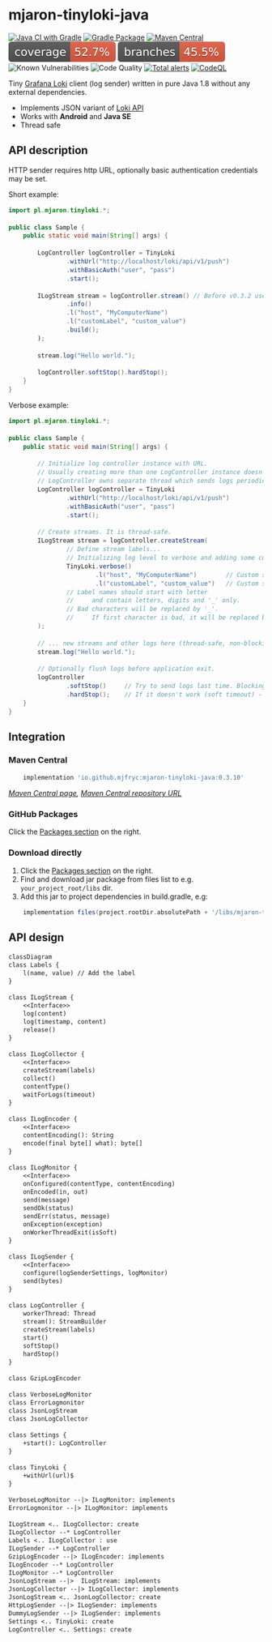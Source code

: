 # mjaron-tinyloki-java

[![Java CI with Gradle](https://github.com/mjfryc/mjaron-tinyloki-java/actions/workflows/gradle.yml/badge.svg)](https://github.com/mjfryc/mjaron-tinyloki-java/actions/workflows/gradle.yml)
[![Gradle Package](https://github.com/mjfryc/mjaron-tinyloki-java/actions/workflows/gradle-publish.yml/badge.svg)](https://github.com/mjfryc/mjaron-tinyloki-java/actions/workflows/gradle-publish.yml)
[![Maven Central](https://img.shields.io/maven-central/v/io.github.mjfryc/mjaron-tinyloki-java?color=dark-green&style=flat)](https://search.maven.org/artifact/io.github.mjfryc/mjaron-tinyloki-java/)
![Coverage](.github/badges/jacoco.svg)
![Branches](.github/badges/branches.svg)
![Known Vulnerabilities](https://snyk.io/test/github/mjfryc/mjaron-tinyloki-java/badge.svg)
![Code Quality](https://img.shields.io/lgtm/grade/java/github/mjfryc/mjaron-tinyloki-java)
[![Total alerts](https://img.shields.io/lgtm/alerts/g/mjfryc/mjaron-tinyloki-java.svg?logo=lgtm&logoWidth=18)](https://lgtm.com/projects/g/mjfryc/mjaron-tinyloki-java/alerts/)
[![CodeQL](https://github.com/mjfryc/mjaron-tinyloki-java/actions/workflows/codeql.yml/badge.svg)](https://github.com/mjfryc/mjaron-tinyloki-java/actions/workflows/codeql.yml)

Tiny [Grafana Loki](https://grafana.com/oss/loki/) client (log sender) written in pure Java 1.8 without any external dependencies.

* Implements JSON variant of [Loki API](https://grafana.com/docs/loki/latest/api/#post-lokiapiv1push)
* Works with **Android** and **Java SE**
* Thread safe

## API description

HTTP sender requires http URL, optionally basic authentication credentials may be set.

Short example:
```java
import pl.mjaron.tinyloki.*;

public class Sample {
    public static void main(String[] args) {

        LogController logController = TinyLoki
                .withUrl("http://localhost/loki/api/v1/push")
                .withBasicAuth("user", "pass")
                .start();

        ILogStream stream = logController.stream() // Before v0.3.2 use createStream()
                .info()
                .l("host", "MyComputerName")
                .l("customLabel", "custom_value")
                .build();
        );

        stream.log("Hello world.");

        logController.softStop().hardStop();
    }
}
```

Verbose example:

```java
import pl.mjaron.tinyloki.*;

public class Sample {
    public static void main(String[] args) {

        // Initialize log controller instance with URL.
        // Usually creating more than one LogController instance doesn't make sense.
        // LogController owns separate thread which sends logs periodically.
        LogController logController = TinyLoki
                .withUrl("http://localhost/loki/api/v1/push")
                .withBasicAuth("user", "pass")
                .start();

        // Create streams. It is thread-safe.
        ILogStream stream = logController.createStream(
                // Define stream labels...
                // Initializing log level to verbose and adding some custom labels.
                TinyLoki.verbose()
                        .l("host", "MyComputerName")        // Custom static label.
                        .l("customLabel", "custom_value")   // Custom static label.
                // Label names should start with letter
                //     and contain letters, digits and '_' only.
                // Bad characters will be replaced by '_'.
                //     If first character is bad, it will be replaced by 'A'.
        );

        // ... new streams and other logs here (thread-safe, non-blocking).
        stream.log("Hello world.");

        // Optionally flush logs before application exit.
        logController
                .softStop()     // Try to send logs last time. Blocking method.
                .hardStop();    // If it doesn't work (soft timeout) - force stop sending thread.
    }
}
```

## Integration

### Maven Central

```gradle
    implementation 'io.github.mjfryc:mjaron-tinyloki-java:0.3.10'
```

 _[Maven Central page](https://search.maven.org/artifact/io.github.mjfryc/mjaron-tinyloki-java/),_
 _[Maven Central repository URL](https://repo1.maven.org/maven2/io/github/mjfryc/mjaron-tinyloki-java/)_

### GitHub Packages

Click the [Packages section](https://github.com/mjfryc?tab=packages&repo_name=mjaron-tinyloki-java) on the right.

### Download directly

1. Click the [Packages section](https://github.com/mjfryc?tab=packages&repo_name=mjaron-tinyloki-java) on the right.
2. Find and download jar package from files list to e.g. `your_project_root/libs` dir.
3. Add this jar to project dependencies in build.gradle, e.g:

```gradle
    implementation files(project.rootDir.absolutePath + '/libs/mjaron-tinyloki-java-0.3.10.jar')
```

## API design

```mermaid
classDiagram
class Labels {
    l(name, value) // Add the label
}

class ILogStream {
    <<Interface>>
    log(content)
    log(timestamp, content)
    release()
}

class ILogCollector {
    <<Interface>>
    createStream(labels)
    collect()
    contentType()
    waitForLogs(timeout)
}

class ILogEncoder {
    <<Interface>>
    contentEncoding(): String
    encode(final byte[] what): byte[]
}

class ILogMonitor {
    <<Interface>>
    onConfigured(contentType, contentEncoding)
    onEncoded(in, out)
    send(message)
    sendOk(status)
    sendErr(status, message)
    onException(exception)
    onWorkerThreadExit(isSoft)
}

class ILogSender {
    <<Interface>>
    configure(logSenderSettings, logMonitor)
    send(bytes)
}

class LogController {
    workerThread: Thread
    stream(): StreamBuilder
    createStream(labels)
    start()
    softStop()
    hardStop()
}

class GzipLogEncoder

class VerboseLogMonitor
class ErrorLogmonitor
class JsonLogStream
class JsonLogCollector

class Settings {
    +start(): LogController
}

class TinyLoki {
    +withUrl(url)$
}

VerboseLogMonitor --|> ILogMonitor: implements
ErrorLogmonitor --|> ILogMonitor: implements

ILogStream <.. ILogCollector: create
ILogCollector --* LogController
Labels <.. ILogCollector : use
ILogSender --* LogController
GzipLogEncoder --|> ILogEncoder: implements
ILogEncoder --* LogController
ILogMonitor --* LogController
JsonLogStream --|>  ILogStream: implements
JsonLogCollector --|> ILogCollector: implements
JsonLogStream <.. JsonLogCollector: create
HttpLogSender --|> ILogSender: implements
DummyLogSender --|> ILogSender: implements
Settings <.. TinyLoki: create
LogController <.. Settings: create
```
